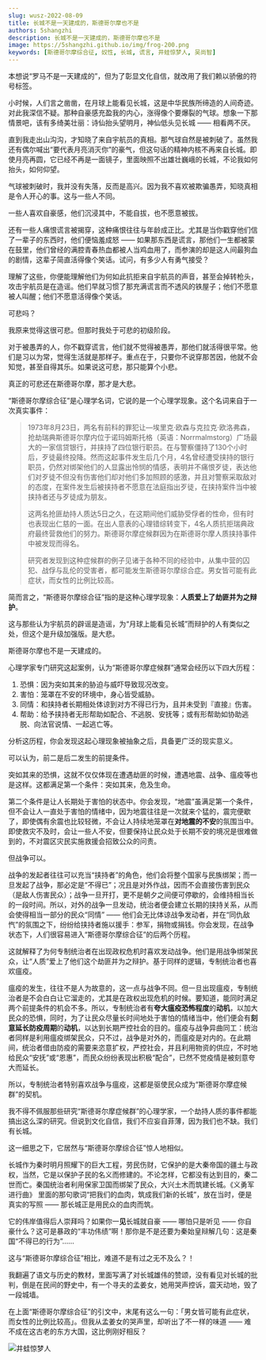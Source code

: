 ```yaml
---
slug: wusz-2022-08-09
title: 长城不是一天建成的，斯德哥尔摩也不是
authors: 5shangzhi
description: 长城不是一天建成的，斯德哥尔摩也不是
image: https://5shangzhi.github.io/img/frog-200.png
keywords: [斯德哥尔摩综合征, 奴性, 长城, 谎言, 井蛙惊梦人, 吴尚智]
---
```


本想说“罗马不是一天建成的”，但为了彰显文化自信，就改用了我们赖以骄傲的符号标签。

小时候，人们言之凿凿，在月球上能看见长城，这是中华民族所缔造的人间奇迹。对此我深信不疑。那种自豪感充盈我的内心，涨得像个要爆裂的气球。想象一下那情景吧，该有多绮美壮丽：诗仙抬头望明月，神仙低头见长城 —— 相看两不厌。

直到我走出山沟沟，才知晓了来自宇航员的真相。那气球自然是被刺破了。虽然我还有偶尔喊出“要代表月亮消灭你”的豪气，但这句话的精神内核不再来自长城。即使月亮再圆，它已经不再是一面镜子，里面映照不出雄壮巍峨的长城，不论我如何抬头，如何仰望。

气球被刺破时，我并没有失落，反而是高兴。因为我不喜欢被欺骗愚弄，知晓真相是令人开心的事。这与一些人不同。

一些人喜欢自豪感，他们沉浸其中，不能自拔，也不愿意被拔。

还有一些人痛恨谎言被揭穿，这种痛恨往往与年龄成正比。尤其是当你戳穿他们信了一辈子的东西时，他们便恼羞成怒 —— 如果那东西是谎言，那他们一生都被蒙在鼓里，他们曾经的满腔青春热血都被人当鸡血用了，而参演的却是这人间最狗血的剧情，这辈子简直活得像个笑话。试问，有多少人有勇气接受？

理解了这些，你便能理解他们为何如此抗拒来自宇航员的声音，甚至会掉转枪头，攻击宇航员是在造谣。他们早就习惯了那充满谎言而不透风的铁屋子；他们不愿意被人叫醒；他们不愿意活得像个笑话。

可悲吗？

我原来觉得这很可悲。但那时我处于可悲的初级阶段。

对于被愚弄的人，你不戳穿谎言，他们就不觉得被愚弄，那他们就活得很平常。他们是习以为常，觉得生活就是那样子。重点在于，只要你不说穿那苦因，他就不会知觉，甚至自得其乐。如果说这可悲，那只能算个小悲。

真正的可悲还在斯德哥尔摩，那才是大悲。

“斯德哥尔摩综合征”是心理学名词，它说的是一个心理学现象。这个名词来自于一次真实事件：

> 1973年8月23日，两名有前科的罪犯让—埃里克·欧森与克拉克·欧洛弗森，抢劫瑞典斯德哥尔摩内位于诺玛姆斯托格（英语：Norrmalmstorg）广场最大的一家信贷银行，并挟持了四位银行职员。在与警察僵持了130个小时后，歹徒最终投降。然而这起事件发生后几个月，4名曾经遭受挟持的银行职员，仍然对绑架他们的人显露出怜悯的情感，表明并不痛恨歹徒，表达他们对歹徒不但没有伤害他们却对他们多加照顾的感激，并且对警察采取敌对的态度，在案件发生后被挟持者不愿意在法庭指出歹徒，在挟持案件当中被挟持者还与歹徒成为朋友。
>
> 这两名抢匪劫持人质达5日之久，在这期间他们威胁受俘者的性命，但有时也表现出仁慈的一面。在出人意表的心理错综转变下，4名人质抗拒瑞典政府最终营救他们的努力。斯德哥尔摩症候群因为在斯德哥尔摩人质挟持事件中被发现而得名。
>
> 研究者发现到这种症候群的例子见诸于各种不同的经验中，从集中营的囚犯、战俘与乱伦的受害者，都可能发生斯德哥尔摩综合症。男女皆可能有此症状，而女性的比例比较高。

简而言之，“斯德哥尔摩综合征”指的是这种心理学现象：**人质爱上了劫匪并为之辩护**。

这与那些认为宇航员的辟谣是造谣，为“月球上能看见长城”而辩护的人有类似之处，但这个是升级加强版。是大悲。

斯德哥尔摩也不是一天建成的。

心理学家专门研究这起案例，认为“斯德哥尔摩症候群”通常会经历以下四大历程：

1. 恐惧：因为突如其来的胁迫与威吓导致现况改变。
2. 害怕：笼罩在不安的环境中，身心皆受威胁。
3. 同情：和挟持者长期相处体谅到对方不得已行为，且并未受到『直接』伤害。
4. 帮助：给予挟持者无形帮助如配合、不逃脱、安抚等；或有形帮助如协助逃脱、向法官说情、一起逃亡等。

分析这历程，你会发现这起心理现象被抽象之后，具备更广泛的现实意义。

可以认为，前二是后二发生的前提条件。

突如其来的恐惧，这就不仅仅体现在遭遇劫匪的时候，遭遇地震、战争、瘟疫等也是这样。这都满足第一个条件：突如其来，危及生命。

第二个条件是让人长期处于害怕的状态中。你会发现，“地震”虽满足第一个条件，但不会让人一直处于害怕的情绪中，因为地震往往是一次就来个猛的，震完便歇了，即使偶有余震也比较轻微，不会让人持续地笼罩在**对地震的不安**的氛围当中。即使救灾不及时，会让一些人不安，但要保持让民众处于长期不安的境况是很难做到的，不对震区灾民实施救援会招致公众的问责。

但战争可以。

战争的发起者往往可以充当“挟持者”的角色，他们会将整个国家与民族绑架；而一旦发起了战争，那必定是“不得已”；况且是对外作战，因而不会直接伤害到民众（是敌人伤害民众）；战争一旦开打，更不是朝夕之间便可停歇的，会维持相当长的一段时间。所以，对外的战争一旦发动，统治者便会建立长期的挟持关系，从而会使得相当一部分的民众“同情” —— 他们会无比体谅战争发动者，并在“同仇敌忾”的氛围之下，纷纷给挟持者施以援手：参军，捐物或捐钱。你会发现，在战争状态下，人们很容易进入“斯德哥尔摩综合征”的后两个历程。

这就解释了为何专制统治者在出现政权危机时喜欢发动战争。他们是用战争绑架民众，让“人质”爱上了他们这个劫匪并为之辩护。基于同样的逻辑，专制统治者也喜欢瘟疫。

瘟疫的发生，往往不是人为故意的，这一点与战争不同。但一旦出现瘟疫，专制统治者是不会白白让它溜走的，尤其是在政权出现危机的时候。要知道，能同时满足两个前提条件的机会不多。所以，专制统治者有**夸大瘟疫恐怖程度**的**动机**，以加大民众的恐惧，同时，为了让民众尽量长时间地处于害怕的情绪当中，他们便会有**刻意延长防疫周期**的**动机**，以达到长期严控社会的目的。瘟疫与战争异曲同工：统治者同样是利用瘟疫绑架民众，只不过，战争是对外的，而瘟疫是对内的。在此期间，统治者借由防疫的需要来恣意扩权，严控社会，并且利用物资的供应，不时地给民众“安抚”或“恩惠”，而民众纷纷表现出积极“配合”，已然不觉疫情是被刻意夸大而延长。

所以，专制统治者特别喜欢战争与瘟疫，这都是驱使民众成为“斯德哥尔摩症候群”的契机。

我不得不佩服那些研究“斯德哥尔摩症候群”的心理学家，一个劫持人质的事件都能搞出这么深的研究。但说到文化自信，我们不应妄自菲薄，因为我们也不缺。我们有长城。

这一细思之下，它居然与“斯德哥尔摩综合征”惊人地相似。

长城作为秦时明月照耀下的巨大工程，劳民伤财，它保护的是大秦帝国的疆土与政权，当然，它是以保护子民的名义而修建的。不论怎样，它都没有达到目的，秦二世而亡。秦国统治者利用保家卫国而绑架了民众，大兴土木而筑建长城。《义勇军进行曲》 里面的那句歌词“把我们的血肉，筑成我们新的长城”，放在当时，便是真实的写照 —— 那长城正是用民众的血肉而筑。

它的伟岸值得后人崇拜吗？如果你一**见**长城就自豪 —— 哪怕只是听见 —— 你自豪什么？这可是暴政的“丰功伟绩”啊！那你是不是还要为秦始皇辩解几句：这是秦国“不得已的行为”……

这与“斯德哥尔摩综合征”相比，难道不是有过之无不及么？！

我翻遍了语文与历史的教材，里面写满了对长城雄伟的赞颂，没有看见对长城的批判，倒是在民间的野史中，有一个寻夫的孟姜女，她用哭声控诉，震天动地，毁了一段城墙。

在上面“斯德哥尔摩综合征”的引文中，末尾有这么一句：「男女皆可能有此症状，而女性的比例比较高」。但我从孟姜女的哭声里，却听出了不一样的味道 —— 难不成在这古老的东方大国，这比例刚好相反？

![井蛙惊梦人](https://5shangzhi.github.io/img/frog.jpeg)

